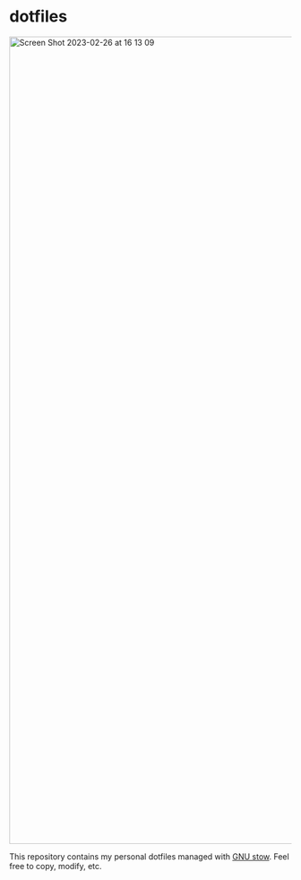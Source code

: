 # dotfiles

<img width="1440" alt="Screen Shot 2023-02-26 at 16 13 09" src="https://user-images.githubusercontent.com/61953352/221397360-e9a02d23-9929-4f02-a74c-16283ec3c223.png">

This repository contains my personal dotfiles managed with [GNU stow](https://www.gnu.org/software/stow/). Feel free to copy, modify, etc.
